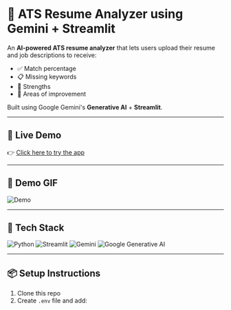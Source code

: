 # 📄 ATS Resume Analyzer using Gemini + Streamlit

An **AI-powered ATS resume analyzer** that lets users upload their resume and job descriptions to receive:
- ✅ Match percentage
- 📋 Missing keywords
- 💪 Strengths
- 🔧 Areas of improvement

Built using Google Gemini's **Generative AI** + **Streamlit**.

---

## 🚀 Live Demo

👉 [Click here to try the app](https://YOUR-DEPLOYED-URL.streamlit.app)

---

## 📸 Demo GIF

![Demo](demo.gif)

---

## 🧰 Tech Stack

![Python](https://img.shields.io/badge/Python-3776AB?style=for-the-badge&logo=python&logoColor=white)
![Streamlit](https://img.shields.io/badge/Streamlit-FF4B4B?style=for-the-badge&logo=streamlit&logoColor=white)
![Gemini](https://img.shields.io/badge/Gemini-API-blue?style=for-the-badge)
![Google Generative AI](https://img.shields.io/badge/Google%20Generative%20AI-4285F4?style=for-the-badge&logo=google&logoColor=white)

---

## 📦 Setup Instructions

1. Clone this repo  
2. Create `.env` file and add:

